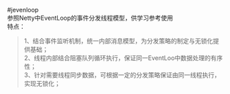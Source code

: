 #jevenloop  
参照Netty中EventLoop的事件分发线程模型，供学习参考使用  
特点：  
>1、结合事件监听机制，统一内部消息模型，为分发策略的制定与无锁化提供基础；   
2、线程内部结合阻塞队列循环执行，保证同一EventLoo中数据处理的有序性；  
3、针对需要线程同步数据，可根据一定的分发策略保证由同一线程执行，实现无锁化；  
